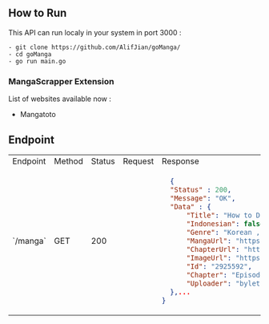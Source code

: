 ## How to Run
This API can run localy in your system in port 3000 : 
```
- git clone https://github.com/AlifJian/goManga/
- cd goManga
- go run main.go
```

### MangaScrapper Extension
List of websites available now :
- Mangatoto

## Endpoint
<table>
  <tr>
    <td>Endpoint</td><td>Method</td><td>Status</td><td>Request</td><td>Response</td>
  </tr>
  <tr>
  <td> `/manga` </td>
  <td> GET </td>
  <td> 200 </td>
  <td>
  </td>
  <td>
 
  ```json
    {
    "Status" : 200,
    "Message": "OK",
    "Data" : {
        "Title": "How to Draw an Ellipse (Official)",
        "Indonesian": false,
        "Genre": "Korean , Manhwa , Webtoon , Yuri(GL) , Drama , Full Color , Mystery , Office Workers , Romance , Shoujo ai , Thriller , ",
        "MangaUrl": "https://wto.to/series/111564/how-to-draw-an-ellipse-official",
        "ChapterUrl": "https://wto.to/chapter/2925592",
        "ImageUrl": "https://xfs-n12.xfsbb.com/thumb/W300/ampi/4c7/4c72db554a16d59da10ff40e9e8535e5744710e0_1000_1500_486759.jpeg",
        "Id": "2925592",
        "Chapter": "Episode 118",
        "Uploader": "byleth 20 mins ago"
    },...
  }
  ```
  </td>
</table>